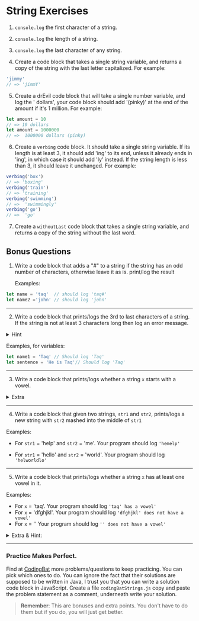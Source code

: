 # String Exercises

1. `console.log` the first character of a string.

2. `console.log` the length of a string.

3. `console.log` the last character of any string.

4. Create a code block that takes a single string variable, and returns a copy of the string with the last letter capitalized. For example:

```js
'jimmy'
// => 'jimmY'
```

5. Create a drEvil code block that will take a single number variable, and log the '<variableAmount> dollars',
your code block should add '(pinky)' at the end of the amount if it's 1 million. For example:

```js
let amount = 10
// => 10 dollars
let amount = 1000000
// =>  1000000 dollars (pinky)
```

6. Create a `verbing` code block. It should take a single string variable. If its length is at least 3, it should add 'ing' to its end, unless it already ends in 'ing', in which case it should add 'ly' instead. If the string length is less than 3, it should leave it unchanged.
For example:

```js
verbing('box')
// => 'boxing'
verbing('train')
// => 'training'
verbing('swimming')
// =>  'swimmingly'
verbing('go')
// =>  'go'
```

7. Create a `withoutLast` code block that takes a single string variable, and returns a copy of the string without the last word.

## Bonus Questions

1. Write a code block that adds a "#" to a string if the string has an odd number of characters, otherwise leave it as is.
print/log the result

    Examples:

  ```js
  let name = 'taq'  // should log 'taq#'
  let name2 ='john' // should log 'john'
  ```
___

2. Write a code block that prints/logs the 3rd to last characters of a string.
If the string is not at least 3 characters long then log an error message.
<details>
    <summary>
        Hint
    </summary>
    It should work for strings of any length.
</details>

Examples, for variables:
```js
let name1 = 'Taq' // Should log 'Taq'
let sentence = 'He is Taq'// Should log 'Taq'
```
___

3. Write a code block that prints/logs whether a string `x` starts with a vowel.
<details>
  <summary>
    Extra
  </summary>

  Make it [case insensitive](https://en.wikipedia.org/wiki/Case_sensitivity)

</details>

___

4. Write a code block that given two strings, `str1` and `str2`, prints/logs a new string with `str2` mashed into the middle of `str1`

Examples:

  - For `str1` = 'help' and `str2` = 'me'. Your program should log `'hemelp'`

   - For `str1` = 'hello' and `str2` = 'world'. Your program should log `'helworldlo'`

___

5. Write a code block that prints/logs whether a string `x` has at least one vowel in it.

Examples:
  - For `x` = 'taq'. Your program should log `'taq' has a vowel'`
  - For `x` = 'dfghjkl'. Your program should log `'dfghjkl' does not have a vowel'`
  - For `x` = '' Your program should log `'' does not have a vowel'`

<details>
  <summary>
    Extra & Hint:
  </summary>

  - **Hint**: Abstain from using loops. Explore string methods.

  - **Extra**: Make it [case insensitive](https://en.wikipedia.org/wiki/Case_sensitivity). So that for `x` = 'TAQ' it should log
  `'TAQ' has a vowel`
</details>

___

### Practice Makes Perfect.
Find at [CodingBat](https://codingbat.com/java/String-1) more problems/questions to keep practicing. You can pick which ones to do. You can ignore the fact that their solutions are supposed to be written in Java, I trust you that you can write a solution code block in JavaScript. Create a file `codingBatStrings.js` copy and paste the problem statement as a comment, underneath write your solution.

> **Remember**: This are bonuses and extra points. You don't have to do them but if you do, you will just get better.
